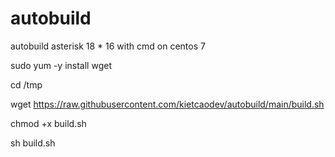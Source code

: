 # autobuild
autobuild asterisk 18 * 16 with cmd on centos 7

sudo yum -y install wget

cd /tmp

wget https://raw.githubusercontent.com/kietcaodev/autobuild/main/build.sh

chmod +x build.sh

sh build.sh
